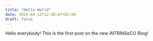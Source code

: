 ```yaml
---
title: "Hello World"
date: 2018-04-12T12:58:47+02:00
draft: false
---
```


Hello everybody! This is the first post on the new iNTRINSeCO Blog!

